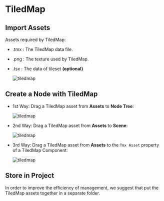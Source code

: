 # TiledMap

## Import Assets

Assets required by TiledMap:

- .tmx : The TiledMap data file.
- .png : The texture used by TiledMap.
- .tsx : The data of tileset **(optional)**

    ![tiledmap](tiledmap/import.png)

## Create a Node with TiledMap

- 1st Way: Drag a TiledMap asset from **Assets** to **Node Tree**:

    ![tiledmap](tiledmap/create_1.png)

- 2nd Way: Drag a TiledMap asset from **Assets** to **Scene**:

    ![tiledmap](tiledmap/create_2.png)

- 3rd Way: Drag a TiledMap asset from **Assets** to the `Tmx Asset` property of a TiledMap Component:

    ![tiledmap](tiledmap/create_3.png)

## Store in Project

In order to improve the efficiency of management, we suggest that put the TiledMap assets together in a separate folder.
